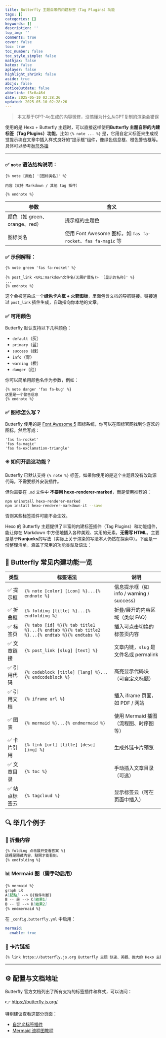 ```yaml
---
title: Butterfly 主题自带的内建标签（Tag Plugins）功能
tags: []
categories: []
keywords: []
description: ''
top_img: ''
comments: true
cover: false
toc: true
toc_number: false
toc_style_simple: false
mathjax: false
katex: false
aplayer: false
highlight_shrink: false
aside: true
abcjs: false
noticeOutdate: false
abbrlink: f3c0a46d
date: 2025-05-10 02:28:26
updated: 2025-05-10 02:28:26
---
```


> 本文基于GPT-4o生成的内容微修，没搞懂为什么从GPT复制的渲染会错误

使用的是 Hexo + Butterfly 主题时，可以直接这样使用**Butterfly 主题自带的内建标签（Tag Plugins）功能**，比如 `{% note ... %}` 是，它用自定义标签来生成视觉提示块在文章中插入样式良好的“提示框”组件，像绿色信息框、橙色警告框等。具体可以参考[标签外挂](https://butterfly.js.org/posts/ceeb73f/)



------


### ✅ `note` 语法结构说明：

```liquid
{% note [颜色] '[图标类名]' %}

内容（支持 Markdown / 其他 tag 插件）

{% endnote %}
```

| 参数                          | 含义                                                         |
| ----------------------------- | ------------------------------------------------------------ |
| 颜色（如 green、orange、red） | 提示框的主题色                                               |
| 图标类名                      | 使用 Font Awesome 图标，如 `fas fa-rocket`、`fas fa-magic` 等 |


### ✅ 示例解释：

```liquid
{% note green 'fas fa-rocket' %}

{% post_link <URL:markdown文件名(无需扩展名)> '[显示的名称]' %}
...
{% endnote %}
```

这个会被渲染成一个**绿色卡片框 + 火箭图标**，里面包含文档的导航链接。链接通过 `post_link` 插件生成，自动指向你本地的文章。





### ✅ 可用颜色

Butterfly 默认支持以下几种颜色：

- `default`（灰）
- `primary`（蓝）
- `success`（绿）
- `info`（青）
- `warning`（橙）
- `danger`（红）

你可以简单用颜色名作为参数，例如：

```liquid
{% note danger 'fas fa-bug' %}
这里是一个警告信息
{% endnote %}
```






### ✅ 图标怎么写？

Butterfly 使用的是 [Font Awesome 5](https://fontawesome.com/icons?d=gallery&m=free) 图标系统，你可以在图标官网找到你喜欢的图标，然后写成：

```text
'fas fa-rocket'
'fas fa-magic'
'fas fa-exclamation-triangle'
```




### ✳️ 如何开启这功能？

Butterfly 已默认支持 `{% note %}` 标签，如果你使用的是这个主题且没有改动源代码，不需要额外安装插件。

但你需要在 `.md` 文件中 **不要用 hexo-renderer-marked**，而是使用推荐的：

```bash
npm uninstall hexo-renderer-marked
npm install hexo-renderer-markdown-it --save
```

否则某些标签插件可能不会生效。




Hexo 的 Butterfly 主题提供了丰富的内建标签插件（Tag Plugins）和功能组件，能让你在 Markdown 中方便地插入各种美观、实用的元素，**无需写 HTML**。主要是基于**Nunjucks**的写法（实际上关于渲染的写法本人仍然在探索中）。下面是一份整理清单，涵盖了常用的功能类型及语法：




## 🧩 Butterfly 常见内建功能一览



| 类型         | 标签语法                                                     | 说明                                      |
| ------------ | ------------------------------------------------------------ | ----------------------------------------- |
| ✅ 提示框     | `{% note [color] [icon] %}...{% endnote %}`                  | 信息提示框（如 info / warning / success） |
| ✅ 折叠框     | `{% folding [title] %}...{% endfolding %}`                   | 折叠/展开的内容区域（类似 FAQ）           |
| ✅ 标签页     | `{% tabs [id] %}{% tab title1 %}...{% endtab %}{% tab title2 %}...{% endtab %}{% endtabs %}` | 插入可点击切换的标签页内容                |
| ✅ 文章链接   | `{% post_link [slug] [text] %}`                              | 文章内链，`slug` 是文件名或 permalink     |
| ✅ 引用代码   | `{% codeblock [title] [lang] %}...{% endcodeblock %}`        | 高亮显示代码块（可自定义标题）            |
| ✅ 引用文档   | `{% iframe url %}`                                           | 插入 iframe 页面，如 PDF / 网站           |
| ✅ 图表       | `{% mermaid %}...{% endmermaid %}`                           | 使用 Mermaid 插图（流程图、时序图等）     |
| ✅ 卡片引用   | `{% link [url] [title] [desc] [img] %}`                      | 生成外链卡片预览                          |
| ✅ 文章目录   | `{% toc %}`                                                  | 手动插入文章目录（可选）                  |
| ✅ 站点标签云 | `{% tagcloud %}`                                             | 显示标签云（可在页面中插入）              |



## 🔍 举几个例子

### 🔔 折叠内容

```markdown
{% folding 点击展开查看答案 %}
這裡是隱藏內容，點開才能看到。
{% endfolding %}
```

### 📊 Mermaid 图（需手动启用）

```markdown
{% mermaid %}
graph LR
A[起點] --> B{條件判斷}
B -- 是 --> C[結果1]
B -- 否 --> D[結果2]
{% endmermaid %}
```

在 `_config.butterfly.yml` 中启用：

```yaml
mermaid:
  enable: true
```

### 🔗 卡片链接

```markdown
{% link https://butterfly.js.org Butterfly 主題 快速、美觀、強大的 Hexo 主題 /img/logo.png %}
```



------



## ⚙️ 配置与文档地址

Butterfly 官方文档列出了所有支持的标签插件和样式，可以访问：

👉 <https://butterfly.js.org/>

特别建议查看这部分页面：

- [自定义标签插件](https://butterfly.js.org/posts/ceeb73f/#%E8%A8%98%E4%BA%8B%E5%B0%88%E7%94%A8%E6%A8%99%E7%B1%A4)
- [Mermaid 流程图教程](https://butterfly.js.org/posts/7f55a73f/)

